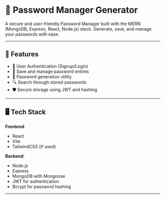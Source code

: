 
# 🔐 Password Manager Generator

A secure and user-friendly Password Manager built with the MERN (MongoDB, Express, React, Node.js) stack. Generate, save, and manage your passwords with ease.

---

## 🚀 Features

- 🔐 User Authentication (Signup/Login)
- 📁 Save and manage password entries
- 🧠 Password generation utility
- 🔍 Search through stored passwords
- 🛡️ Secure storage using JWT and hashing

---

## 🖥️ Tech Stack

**Frontend**:  
- React  
- Vite  
- TailwindCSS (if used)

**Backend**:  
- Node.js  
- Express  
- MongoDB with Mongoose  
- JWT for authentication  
- Bcrypt for password hashing

---


